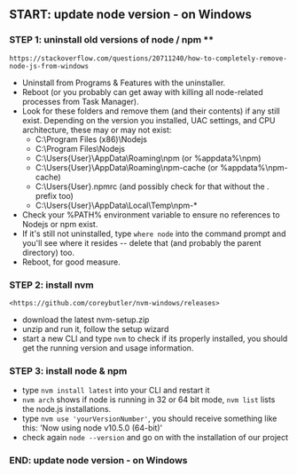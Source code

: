 ## START: update node version - on Windows
### STEP 1: uninstall old versions of node / npm **
    https://stackoverflow.com/questions/20711240/how-to-completely-remove-node-js-from-windows
 - Uninstall from Programs & Features with the uninstaller.
 - Reboot (or you probably can get away with killing all node-related processes from Task Manager).
 - Look for these folders and remove them (and their contents) if any still exist. Depending on the version you installed, UAC settings, and CPU architecture, these may or may not exist:
   - C:\Program Files (x86)\Nodejs  
   - C:\Program Files\Nodejs  
   - C:\Users\{User}\AppData\Roaming\npm (or %appdata%\npm)  
   - C:\Users\{User}\AppData\Roaming\npm-cache (or %appdata%\npm-cache)  
   - C:\Users\{User}\.npmrc (and possibly check for that without the . prefix too)  
   - C:\Users\{User}\AppData\Local\Temp\npm-*
 - Check your %PATH% environment variable to ensure no references to Nodejs or npm exist.
 - If it's still not uninstalled, type ```where node``` into the command prompt and you'll see where it resides -- delete that (and probably the parent directory) too.
 - Reboot, for good measure.
### STEP 2: install nvm
    <https://github.com/coreybutler/nvm-windows/releases>
 - download the latest nvm-setup.zip
 - unzip and run it, follow the setup wizard
 - start a new CLI and type ```nvm``` to check if its properly installed, you should get the running version and usage information. 
### STEP 3: install node & npm 
 - type ```nvm install latest``` into your CLI and restart it
 - ```nvm arch``` shows if node is running in 32 or 64 bit mode, ```nvm list``` lists the node.js installations.
 - type ```nvm use 'yourVersionNumber'```, you should receive something like this: 'Now using node v10.5.0 (64-bit)'
 - check again ```node --version``` and go on with the installation of our project 
 ### END: update node version - on Windows

